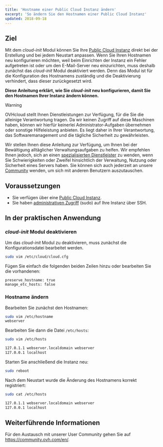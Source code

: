 ```yaml
---
title: 'Hostname einer Public Cloud Instanz ändern'
excerpt: 'So ändern Sie den Hostnamen einer Public Cloud Instanz'
updated: 2018-09-18
---
```


## Ziel

Mit dem *cloud-init* Modul können Sie Ihre [Public Cloud Instanz](https://www.ovhcloud.com/de/public-cloud) direkt bei der Erstellung und bei jedem Neustart anpassen. Wenn Sie Ihren Hostnamen neu konfigurieren möchten, weil beim Einrichten der Instanz ein Fehler aufgetreten ist oder um den E-Mail-Server neu einzurichten, muss deshalb zunächst das *cloud-init* Modul deaktiviert werden. Denn das Modul ist für die Konfiguration des Hostnamens zuständig und die Deaktivierung verhindert, dass dieser zurückgesetzt wird.

**Diese Anleitung erklärt, wie Sie *cloud-init* neu konfigurieren, damit Sie den Hostnamen Ihrer Instanz ändern können.**

> [!warning]
> 
> OVHcloud stellt Ihnen Dienstleistungen zur Verfügung, für die Sie die alleinige Verantwortung tragen. Da wir keinen Zugriff auf diese Maschinen haben, können wir hierfür keinerlei Administrator-Aufgaben übernehmen oder sonstige Hilfeleistung anbieten. Es liegt daher in Ihrer Verantwortung, das Softwaremanagement und die tägliche Sicherheit zu gewährleisten.
>
> Wir stellen Ihnen diese Anleitung zur Verfügung, um Ihnen bei der Bewältigung alltäglicher Verwaltungsaufgaben zu helfen. Wir empfehlen Ihnen jedoch, sich an einen [spezialisierten Dienstleister](https://partner.ovhcloud.com/de/directory/) zu wenden, wenn Sie Schwierigkeiten oder Zweifel hinsichtlich der Verwaltung, Nutzung oder Sicherheit eines Servers haben. Sie können sich auch jederzeit an unsere [Community](https://community.ovh.com/en/) wenden, um sich mit anderen Benutzern auszutauschen.
>

## Voraussetzungen

- Sie verfügen über eine [Public Cloud Instanz](https://www.ovhcloud.com/de/public-cloud).
- Sie haben [administrativen Zugriff](/pages/public_cloud/compute/become_root_and_change_password) (sudo) auf Ihre Instanz über SSH.

## In der praktischen Anwendung

### *cloud-init* Modul deaktivieren

Um das *cloud-init* Modul zu deaktivieren, muss zunächst die Konfigurationsdatei bearbeitet werden.

```sh
sudo vim /etc/cloud/cloud.cfg
```

Fügen Sie einfach die folgenden beiden Zeilen hinzu oder bearbeiten Sie die vorhandenen:

```sh
preserve_hostname: true
manage_etc_hosts: false
```

### Hostname ändern

Bearbeiten Sie zunächst den Hostnamen:

```sh
sudo vim /etc/hostname
webserver
```

Bearbeiten Sie dann die Datei `/etc/hosts`:

```sh
sudo vim /etc/hosts

127.0.1.1 webserver.localdomain webserver
127.0.0.1 localhost
```

Starten Sie anschließend die Instanz neu:

```bash
sudo reboot
```

Nach dem Neustart wurde die Änderung des Hostnamens korrekt registriert:

```sh
sudo cat /etc/hosts

127.0.1.1 webserver.localdomain webserver
127.0.0.1 localhost
```

## Weiterführende Informationen 

Für den Austausch mit unserer User Community gehen Sie auf <https://community.ovh.com/en/>.
